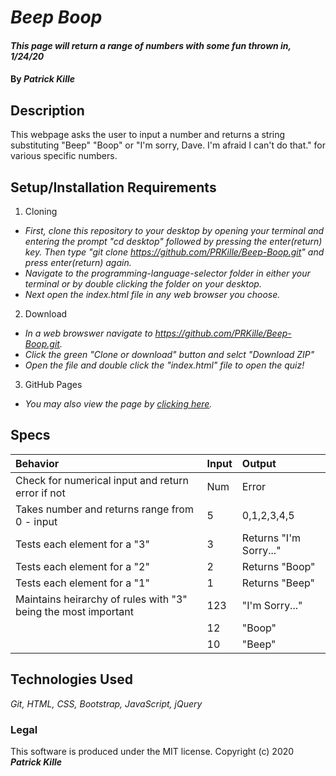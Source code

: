 # _Beep Boop_

#### _This page will return a range of numbers with some fun thrown in, 1/24/20_

#### By _**Patrick Kille**_

## Description

This webpage asks the user to input a number and returns a string substituting "Beep" "Boop" or "I'm sorry, Dave. I'm afraid I can't do that." for various specific numbers.

## Setup/Installation Requirements

1. Cloning
  * _First, clone this repository to your desktop by opening your terminal and entering the prompt "cd desktop" followed by pressing the enter(return) key. Then type "git clone https://github.com/PRKille/Beep-Boop.git" and press enter(return) again._
  * _Navigate to the programming-language-selector folder in either your terminal or by double clicking the folder on your desktop._
  * _Next open the index.html file in any web browser you choose._
2. Download
  * _In a web browswer navigate to https://github.com/PRKille/Beep-Boop.git._
  * _Click the green "Clone or download" button and selct "Download ZIP"_
  * _Open the file and double click the "index.html" file to open the quiz!_
3. GitHub Pages
  * _You may also view the page by [clicking here](https://prkille.github.io/Beep-Boop/)._

## Specs

| Behavior | Input | Output |
|:----|:-----|:-----|
|Check for numerical input and return error if not | Num | Error |
| Takes number and returns range from 0 - input | 5 | 0,1,2,3,4,5 |
| Tests each element for a "3" | 3 | Returns "I'm Sorry..."|
| Tests each element for a "2" | 2 | Returns "Boop" |
| Tests each element for a "1" | 1 | Returns "Beep" |
| Maintains heirarchy of rules with "3" being the most important | 123 | "I'm Sorry..." |
|| 12 | "Boop" |
|| 10 | "Beep" |

## Technologies Used

_Git, HTML, CSS, Bootstrap, JavaScript, jQuery_

### Legal
This software is produced under the MIT license.
Copyright (c) 2020 **_Patrick Kille_**